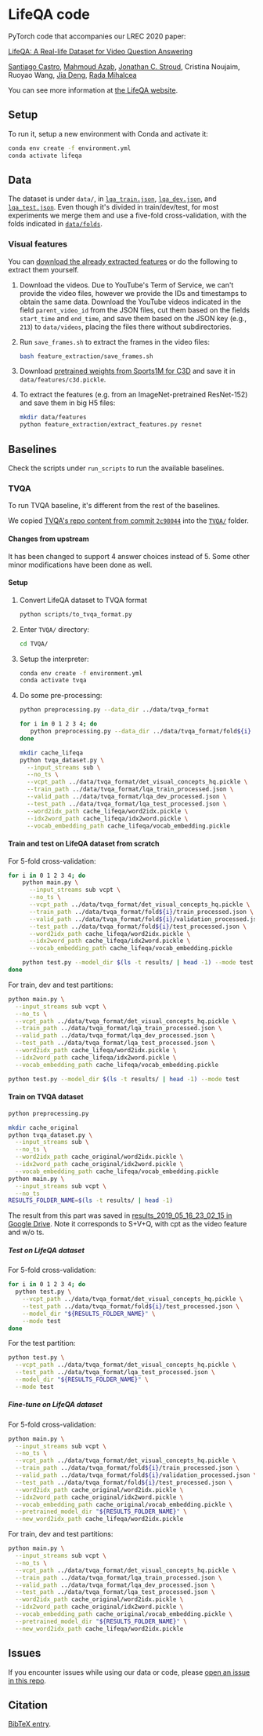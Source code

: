 # LifeQA code

PyTorch code that accompanies our LREC 2020 paper:

[LifeQA: A Real-life Dataset for Video Question Answering](https://www.aclweb.org/anthology/2020.lrec-1.536/)

[Santiago Castro](https://santi.uy),
[Mahmoud Azab](https://web.eecs.umich.edu/~mazab/),
[Jonathan C. Stroud](https://www.jonathancstroud.com/),
Cristina Noujaim,
Ruoyao Wang,
[Jia Deng](https://www.cs.princeton.edu/~jiadeng/),
[Rada Mihalcea](https://web.eecs.umich.edu/~mihalcea/)

You can see more information at [the LifeQA website](https://lit.eecs.umich.edu/lifeqa).

## Setup

To run it, setup a new environment with Conda and activate it:

```bash
conda env create -f environment.yml
conda activate lifeqa
```

## Data

The dataset is under `data/`, in [`lqa_train.json`](data/lqa_train.json), [`lqa_dev.json`](data/lqa_dev.json),
and [`lqa_test.json`](data/lqa_test.json). Even though it's divided in train/dev/test, for most experiments we merge
them and use a five-fold cross-validation, with the folds indicated in [`data/folds`](data/folds).

### Visual features

You can [download the already extracted features](https://drive.google.com/drive/folders/1sV1IYoC1oIgjHfSVkIJ-p8GA2hOwx4u1?usp=sharing)
or do the following to extract them yourself.

1. Download the videos. Due to YouTube's Term of Service, we can't provide the video files, however we provide the IDs
and timestamps to obtain the same data. Download the YouTube videos indicated in the field `parent_video_id` from the
JSON files, cut them based on the fields `start_time` and `end_time`, and save them based on the JSON key (e.g., `213`)
to `data/videos`, placing the files there without subdirectories.

2. Run `save_frames.sh` to extract the frames in the video files:

    ```bash
    bash feature_extraction/save_frames.sh
    ```

3. Download [pretrained weights from Sports1M for C3D](http://imagelab.ing.unimore.it/files/c3d_pytorch/c3d.pickle)
and save it in `data/features/c3d.pickle`.

4. To extract the features (e.g. from an ImageNet-pretrained ResNet-152) and save them in big H5 files:

    ```bash
    mkdir data/features
    python feature_extraction/extract_features.py resnet
    ```

## Baselines

Check the scripts under `run_scripts` to run the available baselines.

### TVQA

To run TVQA baseline, it's different from the rest of the baselines.

We copied [TVQA's repo content from commit `2c98044`](https://github.com/jayleicn/TVQA/tree/2c98044b949b470d0d31c1cf25cdff60bc673fb8)
into the [`TVQA/`](TVQA) folder.

#### Changes from upstream

It has been changed to support 4 answer choices instead of 5.
Some other minor modifications have been done as well.

#### Setup

1. Convert LifeQA dataset to TVQA format

    ```bash
    python scripts/to_tvqa_format.py
    ```

2. Enter `TVQA/` directory:

    ```bash
    cd TVQA/
    ```

3. Setup the interpreter:

    ```bash
    conda env create -f environment.yml
    conda activate tvqa
    ```

4. Do some pre-processing:

    ```bash
    python preprocessing.py --data_dir ../data/tvqa_format

    for i in 0 1 2 3 4; do
       python preprocessing.py --data_dir ../data/tvqa_format/fold${i}
    done

    mkdir cache_lifeqa
    python tvqa_dataset.py \
      --input_streams sub \
      --no_ts \
      --vcpt_path ../data/tvqa_format/det_visual_concepts_hq.pickle \
      --train_path ../data/tvqa_format/lqa_train_processed.json \
      --valid_path ../data/tvqa_format/lqa_dev_processed.json \
      --test_path ../data/tvqa_format/lqa_test_processed.json \
      --word2idx_path cache_lifeqa/word2idx.pickle \
      --idx2word_path cache_lifeqa/idx2word.pickle \
      --vocab_embedding_path cache_lifeqa/vocab_embedding.pickle
    ```

#### Train and test on LifeQA dataset from scratch

For 5-fold cross-validation:

```bash
for i in 0 1 2 3 4; do
    python main.py \
      --input_streams sub vcpt \
      --no_ts \
      --vcpt_path ../data/tvqa_format/det_visual_concepts_hq.pickle \
      --train_path ../data/tvqa_format/fold${i}/train_processed.json \
      --valid_path ../data/tvqa_format/fold${i}/validation_processed.json \
      --test_path ../data/tvqa_format/fold${i}/test_processed.json \
      --word2idx_path cache_lifeqa/word2idx.pickle \
      --idx2word_path cache_lifeqa/idx2word.pickle \
      --vocab_embedding_path cache_lifeqa/vocab_embedding.pickle

    python test.py --model_dir $(ls -t results/ | head -1) --mode test
done
```

For train, dev and test partitions:

```bash
python main.py \
  --input_streams sub vcpt \
  --no_ts \
  --vcpt_path ../data/tvqa_format/det_visual_concepts_hq.pickle \
  --train_path ../data/tvqa_format/lqa_train_processed.json \
  --valid_path ../data/tvqa_format/lqa_dev_processed.json \
  --test_path ../data/tvqa_format/lqa_test_processed.json \
  --word2idx_path cache_lifeqa/word2idx.pickle \
  --idx2word_path cache_lifeqa/idx2word.pickle \
  --vocab_embedding_path cache_lifeqa/vocab_embedding.pickle

python test.py --model_dir $(ls -t results/ | head -1) --mode test
```

#### Train on TVQA dataset

```bash
python preprocessing.py

mkdir cache_original
python tvqa_dataset.py \
  --input_streams sub \
  --no_ts \
  --word2idx_path cache_original/word2idx.pickle \
  --idx2word_path cache_original/idx2word.pickle \
  --vocab_embedding_path cache_lifeqa/vocab_embedding.pickle
python main.py \
  --input_streams sub vcpt \
  --no_ts
RESULTS_FOLDER_NAME=$(ls -t results/ | head -1)
```

The result from this part was saved in
[results_2019_05_16_23_02_15 in Google Drive](https://drive.google.com/drive/folders/1stvXP_38a4lLB22M8s1ye2pgbM23aoyA?usp=sharing).
Note it corresponds to S+V+Q, with cpt as the video feature and w/o ts.

##### Test on LifeQA dataset

For 5-fold cross-validation:

```bash
for i in 0 1 2 3 4; do
  python test.py \
    --vcpt_path ../data/tvqa_format/det_visual_concepts_hq.pickle \
    --test_path ../data/tvqa_format/fold${i}/test_processed.json \
    --model_dir "${RESULTS_FOLDER_NAME}" \
    --mode test
done
```

For the test partition:

```bash
python test.py \
  --vcpt_path ../data/tvqa_format/det_visual_concepts_hq.pickle \
  --test_path ../data/tvqa_format/lqa_test_processed.json \
  --model_dir "${RESULTS_FOLDER_NAME}" \
  --mode test
```

##### Fine-tune on LifeQA dataset

For 5-fold cross-validation:

```bash
python main.py \
  --input_streams sub vcpt \
  --no_ts \
  --vcpt_path ../data/tvqa_format/det_visual_concepts_hq.pickle \
  --train_path ../data/tvqa_format/fold${i}/train_processed.json \
  --valid_path ../data/tvqa_format/fold${i}/validation_processed.json \
  --test_path ../data/tvqa_format/fold${i}/test_processed.json \
  --word2idx_path cache_original/word2idx.pickle \
  --idx2word_path cache_original/idx2word.pickle \
  --vocab_embedding_path cache_original/vocab_embedding.pickle \
  --pretrained_model_dir "${RESULTS_FOLDER_NAME}" \
  --new_word2idx_path cache_lifeqa/word2idx.pickle
```

For train, dev and test partitions:

```bash
python main.py \
  --input_streams sub vcpt \
  --no_ts \
  --vcpt_path ../data/tvqa_format/det_visual_concepts_hq.pickle \
  --train_path ../data/tvqa_format/lqa_train_processed.json \
  --valid_path ../data/tvqa_format/lqa_dev_processed.json \
  --test_path ../data/tvqa_format/lqa_test_processed.json \
  --word2idx_path cache_original/word2idx.pickle \
  --idx2word_path cache_original/idx2word.pickle \
  --vocab_embedding_path cache_original/vocab_embedding.pickle \
  --pretrained_model_dir "${RESULTS_FOLDER_NAME}" \
  --new_word2idx_path cache_lifeqa/word2idx.pickle
```

## Issues

If you encounter issues while using our data or code, please
[open an issue in this repo](https://github.com/mmazab/LifeQA/issues/new).

## Citation

[BibTeX entry](https://www.aclweb.org/anthology/2020.lrec-1.536.bib).
